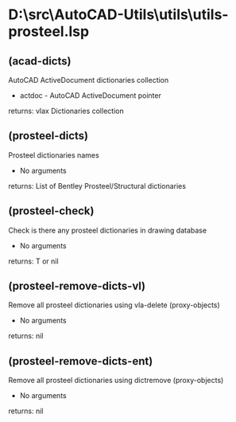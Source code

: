 # D:\src\AutoCAD-Utils\utils\utils-prosteel.lsp
## (acad-dicts)
AutoCAD ActiveDocument dictionaries collection
* actdoc - AutoCAD ActiveDocument pointer
returns: vlax Dictionaries collection
## (prosteel-dicts)
Prosteel dictionaries names
* No arguments
returns: List of Bentley Prosteel/Structural dictionaries
## (prosteel-check)
Check is there any prosteel dictionaries in drawing database
* No arguments
returns: T or nil
## (prosteel-remove-dicts-vl)
Remove all prosteel dictionaries using vla-delete (proxy-objects)
* No arguments
returns: nil
## (prosteel-remove-dicts-ent)
Remove all prosteel dictionaries using dictremove (proxy-objects)
* No arguments
returns: nil
